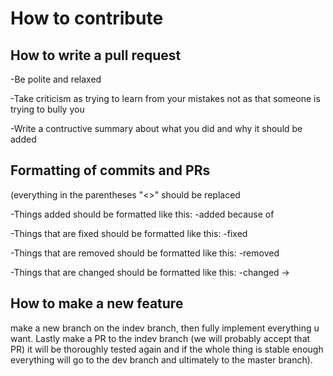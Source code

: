 # How to contribute
## How to write a pull request

-Be polite and relaxed

-Take criticism as trying to learn from your mistakes not as that someone is trying to bully you

-Write a contructive summary about what you did and why it should be added

## Formatting of commits and PRs
(everything in the parentheses "<>" should be replaced

-Things added should be formatted like this: -added <thing> because of <feature request number>

-Things that are fixed should be formatted like this: -fixed <insert issue number if it exists> <short summary about what went wrong>

-Things that are removed should be formatted like this: -removed <thing> <reason>

-Things that are changed should be formatted like this: -changed <thing> <from> -> <to> <reason>

## How to make a new feature

make a new branch on the indev branch, then fully implement everything u want. Lastly make a PR to the indev branch (we will probably accept that PR) it will be thoroughly tested again and if the whole thing is stable enough everything will go to the dev branch and ultimately to the master branch).
